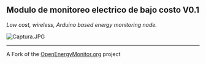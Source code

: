 ## Modulo de monitoreo electrico de bajo costo V0.1

*Low cost, wireless, Arduino based energy monitoring node.*

![Captura.JPG](https://github.com/Ahorratec/emontx3-low-cost/blob/master/Captura.JPG)




---
A Fork of the [OpenEnergyMonitor.org](https://openenergymonitor.org) project
